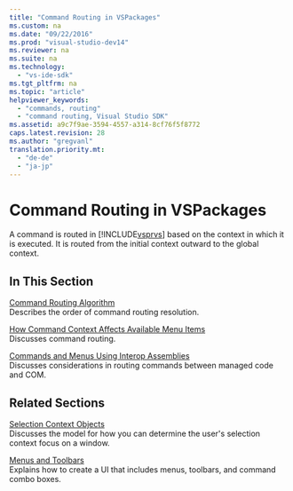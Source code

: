 ```yaml
---
title: "Command Routing in VSPackages"
ms.custom: na
ms.date: "09/22/2016"
ms.prod: "visual-studio-dev14"
ms.reviewer: na
ms.suite: na
ms.technology: 
  - "vs-ide-sdk"
ms.tgt_pltfrm: na
ms.topic: "article"
helpviewer_keywords: 
  - "commands, routing"
  - "command routing, Visual Studio SDK"
ms.assetid: a9c7f9ae-3594-4557-a314-8cf76f5f8772
caps.latest.revision: 28
ms.author: "gregvanl"
translation.priority.mt: 
  - "de-de"
  - "ja-jp"
---
```

# Command Routing in VSPackages
A command is routed in [!INCLUDE[vsprvs](../VS_csharp/includes/vsprvs_md.md)] based on the context in which it is executed. It is routed from the initial context outward to the global context.  
  
## In This Section  
 [Command Routing Algorithm](../VS_csharp/command-routing-algorithm.md)  
 Describes the order of command routing resolution.  
  
 [How Command Context Affects Available Menu Items](../VS_csharp/command-availability.md)  
 Discusses command routing.  
  
 [Commands and Menus Using Interop Assemblies](../VS_csharp/commands-and-menus-that-use-interop-assemblies.md)  
 Discusses considerations in routing commands between managed code and COM.  
  
## Related Sections  
 [Selection Context Objects](../VS_csharp/selection-context-objects.md)  
 Discusses the model for how you can determine the user's selection context focus on a window.  
  
 [Menus and Toolbars](../VS_csharp/commands--menus--and-toolbars.md)  
 Explains how to create a UI that includes menus, toolbars, and command combo boxes.